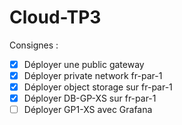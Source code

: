 # Cloud-TP3
Consignes :
- [X] Déployer une public gateway
- [X] Déployer private network fr-par-1
- [X] Déployer object storage sur fr-par-1
- [X] Déployer DB-GP-XS sur fr-par-1
- [ ] Déployer GP1-XS avec Grafana	
